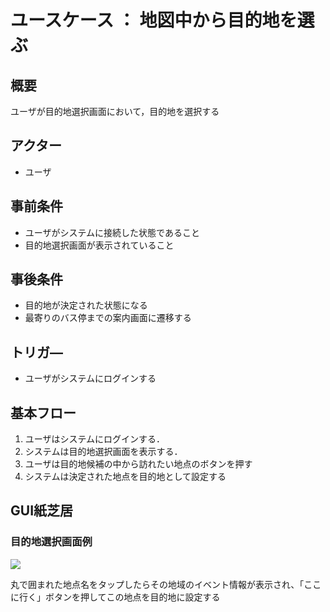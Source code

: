 # ユースケース ： 地図中から目的地を選ぶ

## 概要
ユーザが目的地選択画面において，目的地を選択する

## アクター
- ユーザ

## 事前条件
- ユーザがシステムに接続した状態であること
- 目的地選択画面が表示されていること

## 事後条件
- 目的地が決定された状態になる
- 最寄りのバス停までの案内画面に遷移する

## トリガ―
- ユーザがシステムにログインする

## 基本フロー
1. ユーザはシステムにログインする．
2. システムは目的地選択画面を表示する．
3. ユーザは目的地候補の中から訪れたい地点のボタンを押す
4. システムは決定された地点を目的地として設定する

## GUI紙芝居
### 目的地選択画面例
<img src="..\image\概念図_MAP.png.png">

丸で囲まれた地点名をタップしたらその地域のイベント情報が表示され、「ここに行く」ボタンを押してこの地点を目的地に設定する


